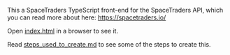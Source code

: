 This a SpaceTraders TypeScript front-end for the SpaceTraders API, which you can read more about here: https://spacetraders.io/

Open [index.html](index.html) in a browser to see it.

Read [steps_used_to_create.md](steps_used_to_create.md) to see some of the steps to create this. 